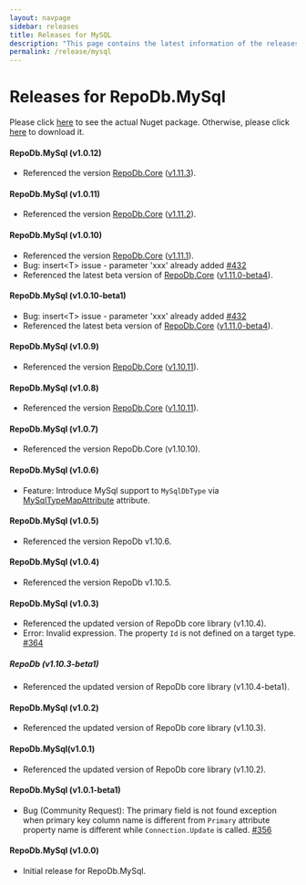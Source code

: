```yaml
---
layout: navpage
sidebar: releases
title: Releases for MySQL
description: "This page contains the latest information of the releases of RepoDb.MySql library."
permalink: /release/mysql
---
```


# Releases for RepoDb.MySql

Please click [here](https://www.nuget.org/packages/RepoDb.MySql) to see the actual Nuget package. Otherwise, please click [here](https://www.nuget.org/api/v2/package/RepoDb.MySql) to download it.


#### RepoDb.MySql (v1.0.12)

- Referenced the version [RepoDb.Core](https://www.nuget.org/packages/RepoDb) ([v1.11.3](/release/core#repodb-v1113)).


#### RepoDb.MySql (v1.0.11)

- Referenced the version [RepoDb.Core](https://www.nuget.org/packages/RepoDb) ([v1.11.2](/release/core#repodb-v1112)).


#### RepoDb.MySql (v1.0.10)

- Referenced the version [RepoDb.Core](https://www.nuget.org/packages/RepoDb) ([v1.11.1](/release/core#repodb-v1111)).
- Bug: insert&lt;T&gt; issue - parameter 'xxx' already added [#432](https://github.com/mikependon/RepoDb/issues/432)
- Referenced the latest beta version of [RepoDb.Core](https://www.nuget.org/packages/RepoDb) ([v1.11.0-beta4](/release/core#repodb-v1110-beta4)).


#### RepoDb.MySql (v1.0.10-beta1)

- Bug: insert&lt;T&gt; issue - parameter 'xxx' already added [#432](https://github.com/mikependon/RepoDb/issues/432)
- Referenced the latest beta version of [RepoDb.Core](https://www.nuget.org/packages/RepoDb) ([v1.11.0-beta4](/release/core#repodb-v1110-beta4)).


#### RepoDb.MySql (v1.0.9)

- Referenced the version [RepoDb.Core](https://www.nuget.org/packages/RepoDb) ([v1.10.11](/release/core#repodb-v11011)).


#### RepoDb.MySql (v1.0.8)

- Referenced the version [RepoDb.Core](https://www.nuget.org/packages/RepoDb) ([v1.10.11](/release/core#repodb-v11011)).


#### RepoDb.MySql (v1.0.7)

- Referenced the version RepoDb.Core (v1.10.10).


#### RepoDb.MySql (v1.0.6)

- Feature: Introduce MySql support to `MySqlDbType` via [MySqlTypeMapAttribute](/attribute/mysqltypemapattribute) attribute.


#### RepoDb.MySql (v1.0.5)

- Referenced the version RepoDb v1.10.6.


#### RepoDb.MySql (v1.0.4)

- Referenced the version RepoDb v1.10.5.


#### RepoDb.MySql (v1.0.3)

- Referenced the updated version of RepoDb core library (v1.10.4).
- Error: Invalid expression. The property `Id` is not defined on a target type. [#364](https://github.com/mikependon/RepoDb/issues/364)


##### RepoDb (v1.10.3-beta1)

- Referenced the updated version of RepoDb core library (v1.10.4-beta1).


#### RepoDb.MySql (v1.0.2)

- Referenced the updated version of RepoDb core library (v1.10.3).


#### RepoDb.MySql(v1.0.1)

- Referenced the updated version of RepoDb core library (v1.10.2).


#### RepoDb.MySql (v1.0.1-beta1)

- Bug (Community Request): The primary field is not found exception when primary key column name is different from `Primary` attribute property name is different while `Connection.Update` is called. [#356](https://github.com/mikependon/RepoDb/issues/356)


#### RepoDb.MySql (v1.0.0)

- Initial release for RepoDb.MySql.
